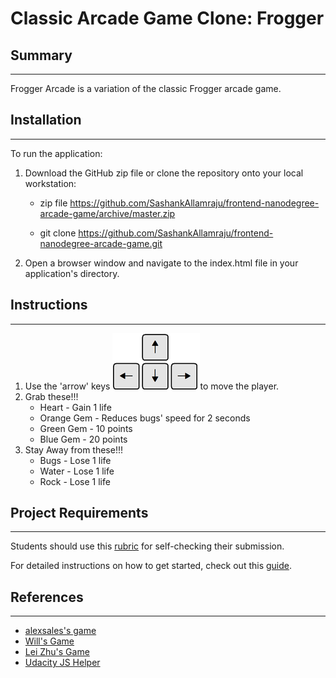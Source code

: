 Classic Arcade Game Clone: Frogger
==================================
## Summary
---
Frogger Arcade is a variation of the classic Frogger arcade game.
## Installation
---
To run the application:
1. Download the GitHub zip file or clone the repository onto your local workstation:


    * zip file https://github.com/SashankAllamraju/frontend-nanodegree-arcade-game/archive/master.zip
    
    
    * git clone https://github.com/SashankAllamraju/frontend-nanodegree-arcade-game.git
2. Open a browser window and navigate to the index.html file in your application's directory.
## Instructions
---
1. Use the 'arrow' keys ![Keyboard Arrows](images/arrow-keys.png)to move the player.
2. Grab these!!!
    * Heart - Gain 1 life
    * Orange Gem - Reduces bugs' speed for 2 seconds
    * Green Gem - 10 points
    * Blue Gem - 20 points
3. Stay Away from these!!!
    * Bugs - Lose 1 life
    * Water - Lose 1 life
    * Rock - Lose 1 life
## Project Requirements
---
Students should use this [rubric](https://review.udacity.com/#!/projects/2696458597/rubric) for self-checking their submission.


For detailed instructions on how to get started, check out this [guide](https://docs.google.com/document/d/1v01aScPjSWCCWQLIpFqvg3-vXLH2e8_SZQKC8jNO0Dc/pub?embedded=true).

## References
---
* [alexsales's game](https://github.com/alexsales/frontend-nanodegree-frogger-arcade-game)
* [Will's Game](https://github.com/iamwill123/Frogger-Arcade-Game)
* [Lei Zhu's Game](https://github.com/lei-clearsky/p3-arcade-game)
* [Udacity JS Helper](https://github.com/udacity/frontend-nanodegree-arcade-game)
